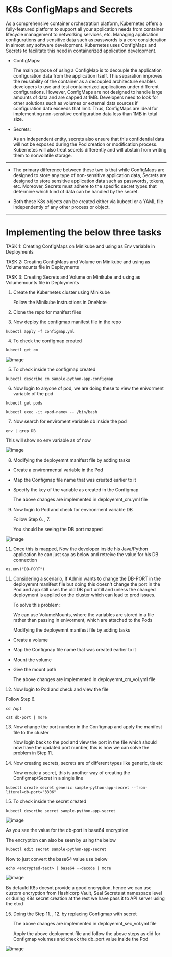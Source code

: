 # K8s ConfigMaps and Secrets    
             
As a comprehensive container orchestration platform, Kubernetes offers a fully-featured platform to support all your application needs from container lifecycle management to networking services, etc. Managing application configurations and sensitive data such as passwords is a core consideration in almost any software development. Kubernetes uses ConfigMaps and Secrets to facilitate this need in containerized application development.
  
- ConfigMaps:       
  
  The main purpose of using a ConfigMap is to decouple the application configuration data from the application itself. This separation improves the reusability of the container as a decoupled architecture enables developers to use and test containerized applications under different configurations. However, ConfigMaps are not designed to handle large amounts of data and are capped at 1MB. Developers need to look for other solutions such as volumes or external data sources if configuration data exceeds that limit. Thus, ConfigMaps are ideal for implementing non-sensitive configuration data less than 1MB in total size.
 

- Secrets:
  
  As an independent entity, secrets also ensure that this confidential data will not be exposed during the Pod creation or modification process. Kubernetes will also treat secrets differently and will abstain from writing them to nonvolatile storage. 

---

- The primary difference between these two is that while ConfigMaps are designed to store any type of non-sensitive application data, Secrets are designed to store sensitive application data such as passwords, tokens, etc. Moreover, Secrets must adhere to the specific secret types that determine which kind of data can be handled by the secret.

- Both these K8s objects can be created either via kubectl or a YAML file independently of any other process or object.

---

# Implementing the below three tasks 

TASK 1: Creating ConfigMaps on  Minikube and using as Env variable in Deployments

TASK 2: Creating ConfigMaps and Volume on  Minikube and using as Volumemounts file in Deployments

TASK 3: Creating Secrets and Volume on  Minikube and using as Volumemounts file in Deployments


1. Create the Kubernetes cluster using Minikube 

    Follow the Minikube Instructions in OneNote 


2. Clone the repo for manifest files


3. Now deploy the configmap manifest file in the repo 
```
kubectl apply -f configmap.yml
```

4. To check the configmap created 
```
kubectl get cm
```

![image](https://github.com/Pavan-1997/K8s_ConfigMaps_Secrets/assets/32020205/e2ce82b6-3a85-4390-8de7-40b4bf05c595)


5. To check inside the configmap created 
```
kubectl describe cm sample-python-app-configmap
```

6. Now login to anyone of pod, we are doing these to view the enivorment variable of the pod
```
kubectl get pods
```
```
kubectl exec -it <pod-name> -- /bin/bash
```

7. Now search for enviroment variable db inside the pod
```
env | grep DB
```
  This will show no env variable as of now
  
![image](https://github.com/Pavan-1997/K8s_ConfigMaps_Secrets/assets/32020205/68a83562-db06-4565-bc63-b0de6d6b6807)

8. Modifying the deployemnt manifest file by adding tasks 

- Create a environmental variable in the Pod
- Map the Configmap file name that was created earlier to it 
- Specify the key of the variable as created in the Configmap

    The above changes are implemented in deployemnt_cm.yml file 


9. Now login to Pod and check for environment variable DB

    Follow Step 6. , 7.
    
    You should be seeing the DB port mapped

![image](https://github.com/Pavan-1997/K8s_ConfigMaps_Secrets/assets/32020205/27ee85f9-98d0-4351-9834-d3b2ef0b0eaa)


11. Once this is mapped, Now the developer inside his Java/Python application he can just say as below and retreive the value for his DB connection
```
os.env("DB-PORT") 
```

11. Considering a scenario, If Admin wants to change the DB-PORT in the deployemnt manifest file but doing this doesn't change the port in the Pod and app still uses the old DB port untill and unless the changed deployment is applied on the cluster which can lead to prod issues.

    To solve this problem: 

    We can use VolumeMounts, where the variables are stored in a file rather than passing in enivorment, which are attached to the Pods  

    Modifying the deployemnt manifest file by adding tasks 

- Create a volume
- Map the Configmap file name that was created earlier to it
- Mount the volume
- Give the mount path 

    The above changes are implemented in deployemnt_cm_vol.yml file 


12. Now login to Pod and check and view the file 

Follow Step 6. 
```
cd /opt
```
```
cat db-port | more
```

13. Now change the port number in the Configmap and apply the manifest file to the cluster 

    Now login back to the pod and view the port in the file which should now have the updated port number, this is how we can solve the problem in Step 11.


14. Now creating secrets, secrets are of different types like generic, tls etc

    Now create a secret, this is another way of creating the Configmap/Secret in a single line
```
kubectl create secret generic sample-python-app-secret --from-literal=db-port="3306"
```

15. To check inside the secret created 
```
kubectl describe secret sample-python-app-secret
```

![image](https://github.com/Pavan-1997/K8s_ConfigMaps_Secrets/assets/32020205/b35f526b-b0c1-4cbd-9c44-d9694aceee2f)

   As you see the value for the db-port in base64 encryption

   The encryption can also be seen by using the below 
```
kubectl edit secret sample-python-app-secret
```
   Now to just convert the base64 value use below
```
echo <encrypted-text> | base64 --decode | more
```

![image](https://github.com/Pavan-1997/K8s_ConfigMaps_Secrets/assets/32020205/afd0d4f0-d7e2-4176-85e9-a29d33867da5)

   By defauld K8s doesnt provide a good encryption, hence we can use custom encryption from Hashicorp Vault, Seal Secrets at namespace level or during K8s secret creation at the rest we have pass it to API server using the etcd


15. Doing the Step 11. , 12. by replacing Configmap with secret

    The above changes are implemented in deployemnt_sec_vol.yml file 
    
    Apply the above deployment file and follow the above steps as did for Configmap volumes and check the db_port value inside the Pod

![image](https://github.com/Pavan-1997/K8s_ConfigMaps_Secrets/assets/32020205/00b8d9e3-1f93-4d3d-9f34-2357042495fb)

